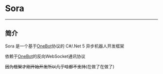 # Sora

---------

## 简介

Sora 是一个基于[OneBot](https://github.com/howmanybots/onebot)协议的 C#/.Net 5 异步机器人开发框架

依赖于[OneBot](https://github.com/howmanybots/onebot)的反向WebSocket通讯协议

~~因为框架才刚开始开发所以几乎啥都不支持~~(在做了在做了)